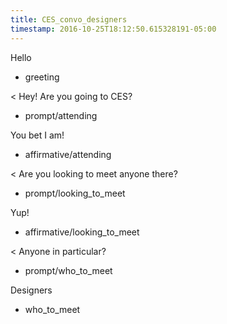 ```yaml
---
title: CES_convo_designers
timestamp: 2016-10-25T18:12:50.615328191-05:00
---
```


Hello
* greeting

< Hey! Are you going to CES?
* prompt/attending

You bet I am!
* affirmative/attending

< Are you looking to meet anyone there?
* prompt/looking_to_meet

Yup!
* affirmative/looking_to_meet

< Anyone in particular?
* prompt/who_to_meet

Designers
* who_to_meet
